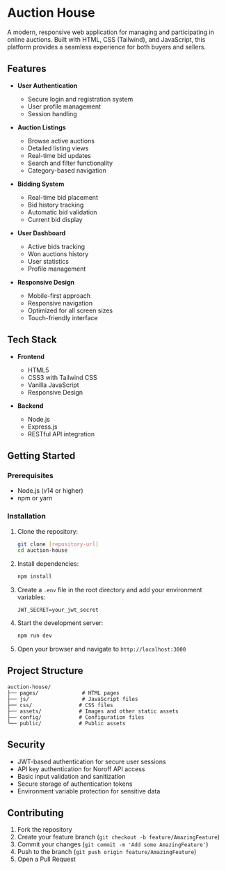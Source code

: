 # Auction House

A modern, responsive web application for managing and participating in online auctions. Built with HTML, CSS (Tailwind), and JavaScript, this platform provides a seamless experience for both buyers and sellers.

## Features

- **User Authentication**

  - Secure login and registration system
  - User profile management
  - Session handling

- **Auction Listings**

  - Browse active auctions
  - Detailed listing views
  - Real-time bid updates
  - Search and filter functionality
  - Category-based navigation

- **Bidding System**

  - Real-time bid placement
  - Bid history tracking
  - Automatic bid validation
  - Current bid display

- **User Dashboard**

  - Active bids tracking
  - Won auctions history
  - User statistics
  - Profile management

- **Responsive Design**
  - Mobile-first approach
  - Responsive navigation
  - Optimized for all screen sizes
  - Touch-friendly interface

## Tech Stack

- **Frontend**

  - HTML5
  - CSS3 with Tailwind CSS
  - Vanilla JavaScript
  - Responsive Design

- **Backend**
  - Node.js
  - Express.js
  - RESTful API integration

## Getting Started

### Prerequisites

- Node.js (v14 or higher)
- npm or yarn

### Installation

1. Clone the repository:

   ```bash
   git clone [repository-url]
   cd auction-house
   ```

2. Install dependencies:

   ```bash
   npm install
   ```

3. Create a `.env` file in the root directory and add your environment variables:

   ```
   JWT_SECRET=your_jwt_secret
   ```

4. Start the development server:

   ```bash
   npm run dev
   ```

5. Open your browser and navigate to `http://localhost:3000`

## Project Structure

```
auction-house/
├── pages/              # HTML pages
├── js/                 # JavaScript files
├── css/               # CSS files
├── assets/            # Images and other static assets
├── config/            # Configuration files
└── public/            # Public assets
```

## Security

- JWT-based authentication for secure user sessions
- API key authentication for Noroff API access
- Basic input validation and sanitization
- Secure storage of authentication tokens
- Environment variable protection for sensitive data

## Contributing

1. Fork the repository
2. Create your feature branch (`git checkout -b feature/AmazingFeature`)
3. Commit your changes (`git commit -m 'Add some AmazingFeature'`)
4. Push to the branch (`git push origin feature/AmazingFeature`)
5. Open a Pull Request
